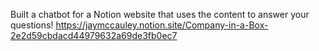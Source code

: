 Built a chatbot for a Notion website that uses the content to answer your questions! 
https://jaymccauley.notion.site/Company-in-a-Box-2e2d59cbdacd44979632a69de3fb0ec7
